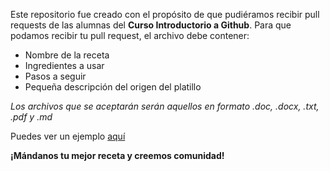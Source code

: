 Este repositorio fue creado con el propósito de que pudiéramos recibir pull requests de las alumnas del **Curso Introductorio a Github**.
Para que podamos recibir tu pull request, el archivo debe contener:

- Nombre de la receta
- Ingredientes a usar
- Pasos a seguir
- Pequeña descripción del origen del platillo

*Los archivos que se aceptarán serán aquellos en formato .doc, .docx, .txt, .pdf y .md*

Puedes ver un ejemplo [aquí](helado-chocolate.md)

**¡Mándanos tu mejor receta y creemos comunidad!**
